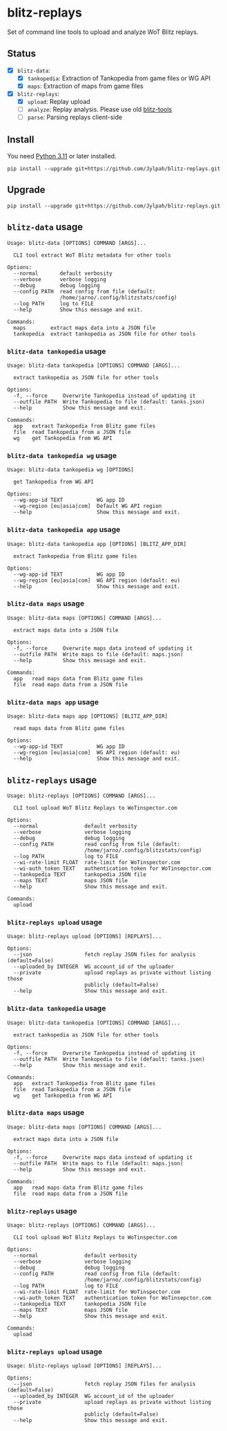 # blitz-replays

Set of command line tools to upload and analyze WoT Blitz replays.

## Status

- [x] `blitz-data`:
  - [x] `tankopedia`: Extraction of Tankopedia from game files or WG API
  - [x] `maps`: Extraction of maps from game files
- [x] `blitz-replays`:
  - [x] `upload`: Replay upload
  - [ ] `analyze`: Replay analysis. Please use old [blitz-tools](../blitz-tools/)
  - [ ] `parse`: Parsing replays client-side

## Install 

You need [Python 3.11](https://python.org/) or later installed. 

```
pip install --upgrade git+https://github.com/Jylpah/blitz-replays.git
```

## Upgrade

```
pip install --upgrade git+https://github.com/Jylpah/blitz-replays.git
```


## `blitz-data` usage

```
Usage: blitz-data [OPTIONS] COMMAND [ARGS]...

  CLI tool extract WoT Blitz metadata for other tools

Options:
  --normal       default verbosity
  --verbose      verbose logging
  --debug        debug logging
  --config PATH  read config from file (default:
                 /home/jarno/.config/blitzstats/config)
  --log PATH     log to FILE
  --help         Show this message and exit.

Commands:
  maps        extract maps data into a JSON file
  tankopedia  extract tankopedia as JSON file for other tools

```
### `blitz-data tankopedia` usage

```
Usage: blitz-data tankopedia [OPTIONS] COMMAND [ARGS]...

  extract tankopedia as JSON file for other tools

Options:
  -f, --force     Overwrite Tankopedia instead of updating it
  --outfile PATH  Write Tankopedia to file (default: tanks.json)
  --help          Show this message and exit.

Commands:
  app   extract Tankopedia from Blitz game files
  file  read Tankopedia from a JSON file
  wg    get Tankopedia from WG API

```
### `blitz-data tankopedia wg` usage

```
Usage: blitz-data tankopedia wg [OPTIONS]

  get Tankopedia from WG API

Options:
  --wg-app-id TEXT           WG app ID
  --wg-region [eu|asia|com]  Default WG API region
  --help                     Show this message and exit.

```
### `blitz-data tankopedia app` usage

```
Usage: blitz-data tankopedia app [OPTIONS] [BLITZ_APP_DIR]

  extract Tankopedia from Blitz game files

Options:
  --wg-app-id TEXT           WG app ID
  --wg-region [eu|asia|com]  WG API region (default: eu)
  --help                     Show this message and exit.

```
### `blitz-data maps` usage

```
Usage: blitz-data maps [OPTIONS] COMMAND [ARGS]...

  extract maps data into a JSON file

Options:
  -f, --force     Overwrite maps data instead of updating it
  --outfile PATH  Write maps to file (default: maps.json)
  --help          Show this message and exit.

Commands:
  app   read maps data from Blitz game files
  file  read maps data from a JSON file

```
### `blitz-data maps app` usage

```
Usage: blitz-data maps app [OPTIONS] [BLITZ_APP_DIR]

  read maps data from Blitz game files

Options:
  --wg-app-id TEXT           WG app ID
  --wg-region [eu|asia|com]  WG API region (default: eu)
  --help                     Show this message and exit.

```
## `blitz-replays` usage

```
Usage: blitz-replays [OPTIONS] COMMAND [ARGS]...

  CLI tool upload WoT Blitz Replays to WoTinspector.com

Options:
  --normal               default verbosity
  --verbose              verbose logging
  --debug                debug logging
  --config PATH          read config from file (default:
                         /home/jarno/.config/blitzstats/config)
  --log PATH             log to FILE
  --wi-rate-limit FLOAT  rate-limit for WoTinspector.com
  --wi-auth_token TEXT   authentication token for WoTinsepctor.com
  --tankopedia TEXT      tankopedia JSON file
  --maps TEXT            maps JSON file
  --help                 Show this message and exit.

Commands:
  upload

```
### `blitz-replays upload` usage

```
Usage: blitz-replays upload [OPTIONS] [REPLAYS]...

Options:
  --json                 fetch replay JSON files for analysis (default=False)
  --uploaded_by INTEGER  WG account_id of the uploader
  --private              upload replays as private without listing those
                         publicly (default=False)
  --help                 Show this message and exit.

```


### `blitz-data tankopedia` usage

```
Usage: blitz-data tankopedia [OPTIONS] COMMAND [ARGS]...

  extract tankopedia as JSON file for other tools

Options:
  -f, --force     Overwrite Tankopedia instead of updating it
  --outfile PATH  Write Tankopedia to file (default: tanks.json)
  --help          Show this message and exit.

Commands:
  app   extract Tankopedia from Blitz game files
  file  read Tankopedia from a JSON file
  wg    get Tankopedia from WG API

```


### `blitz-data maps` usage

```
Usage: blitz-data maps [OPTIONS] COMMAND [ARGS]...

  extract maps data into a JSON file

Options:
  -f, --force     Overwrite maps data instead of updating it
  --outfile PATH  Write maps to file (default: maps.json)
  --help          Show this message and exit.

Commands:
  app   read maps data from Blitz game files
  file  read maps data from a JSON file

```


### `blitz-replays` usage

```
Usage: blitz-replays [OPTIONS] COMMAND [ARGS]...

  CLI tool upload WoT Blitz Replays to WoTinspector.com

Options:
  --normal               default verbosity
  --verbose              verbose logging
  --debug                debug logging
  --config PATH          read config from file (default:
                         /home/jarno/.config/blitzstats/config)
  --log PATH             log to FILE
  --wi-rate-limit FLOAT  rate-limit for WoTinspector.com
  --wi-auth_token TEXT   authentication token for WoTinsepctor.com
  --tankopedia TEXT      tankopedia JSON file
  --maps TEXT            maps JSON file
  --help                 Show this message and exit.

Commands:
  upload

```


### `blitz-replays upload` usage

```
Usage: blitz-replays upload [OPTIONS] [REPLAYS]...

Options:
  --json                 fetch replay JSON files for analysis (default=False)
  --uploaded_by INTEGER  WG account_id of the uploader
  --private              upload replays as private without listing those
                         publicly (default=False)
  --help                 Show this message and exit.

```

